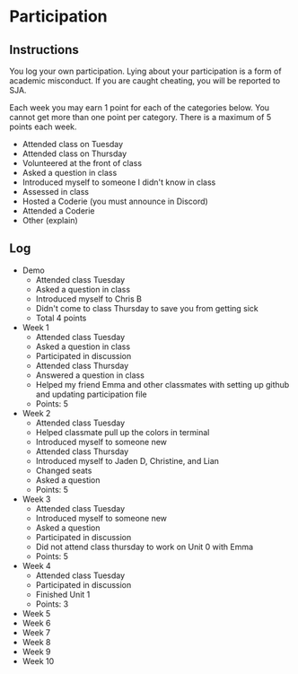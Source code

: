 Participation
=============

## Instructions ##

You log your own participation. Lying about your participation is a form of
academic misconduct. If you are caught cheating, you will be reported to SJA.

Each week you may earn 1 point for each of the categories below. You cannot get
more than one point per category. There is a maximum of 5 points each week.

+ Attended class on Tuesday
+ Attended class on Thursday
+ Volunteered at the front of class
+ Asked a question in class
+ Introduced myself to someone I didn't know in class
+ Assessed in class
+ Hosted a Coderie (you must announce in Discord)
+ Attended a Coderie
+ Other (explain)

## Log ##

- Demo
	+ Attended class Tuesday
	+ Asked a question in class
	+ Introduced myself to Chris B
	+ Didn't come to class Thursday to save you from getting sick
	+ Total 4 points
- Week 1
	+ Attended class Tuesday
	+ Asked a question in class
	+ Participated in discussion
	+ Attended class Thursday
	+ Answered a question in class
	+ Helped my friend Emma and other classmates with setting up github and updating
		participation file
	+ Points: 5
- Week 2
	+ Attended class Tuesday
	+ Helped classmate pull up the colors in terminal
	+ Introduced myself to someone new
	+ Attended class Thursday
	+ Introduced myself to Jaden D, Christine, and Lian
	+ Changed seats
	+ Asked a question
	+ Points: 5
- Week 3
	+ Attended class Tuesday
	+ Introduced myself to someone new
	+ Asked a question 
	+ Participated in discussion
	+ Did not attend class thursday to work on Unit 0 with Emma
	+ Points: 5
- Week 4
	+ Attended class Tuesday
	+ Participated in discussion
	+ Finished Unit 1
	+ Points: 3
- Week 5
- Week 6
- Week 7
- Week 8
- Week 9
- Week 10
